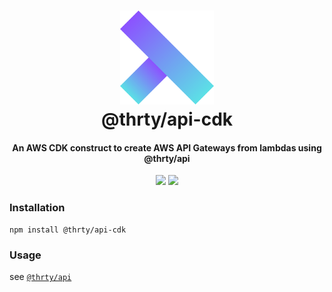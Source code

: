 <h1 align="center">
  <img src="../../assets/logo.svg" alt="thirty" width="150">
  <br>
  @thrty/api-cdk
  <br>
</h1>

<h4 align="center">An AWS CDK construct to create AWS API Gateways from lambdas using @thrty/api</h4>

<p align="center">
    <img src="https://img.shields.io/npm/v/@thrty/api-cdk.svg">
    <img src="https://github.com/thrty-org/thrty/actions/workflows/checks.yml/badge.svg">
</p>

### Installation

```shell script
npm install @thrty/api-cdk
```

### Usage
see [`@thrty/api`](../api/README.md)